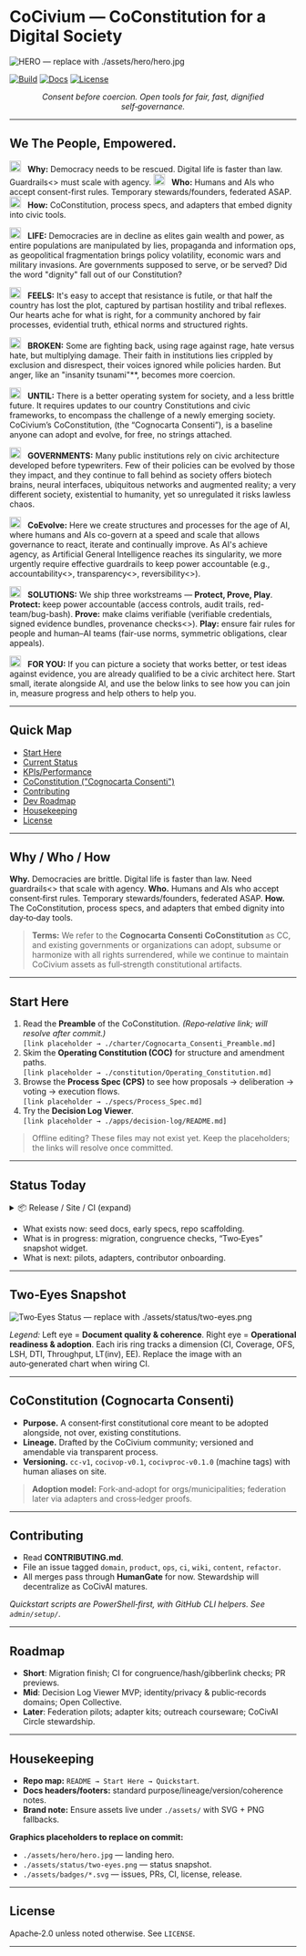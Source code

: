 # CoCivium — CoConstitution for a Digital Society

<!--
NOTE TO EDITORS (offline-safe):
  - This README is designed to render acceptably even outside the repo.
  - Image/badge links point to repo-relative paths with graceful fallbacks.
  - Sections wrapped in GITHUB_ONLY comments are safe to leave; they won't break offline edits.
  - Replace PLACEHOLDER assets under ./assets/* when committing.
-->

<!-- HERO (offline placeholder) -->
![HERO — replace with ./assets/hero/hero.jpg](./assets/hero/hero.jpg "If this image is missing, it's a placeholder. Keep editing; replace on commit.")

<!-- BADGES (will 404 offline; keep for repo) -->
<!-- GITHUB_ONLY: begin -->
[![Build](https://img.shields.io/badge/build-passing-informational)](#)
[![Docs](https://img.shields.io/badge/docs-clickable-blue)](#)
[![License](https://img.shields.io/badge/license-Apache--2.0-green)](LICENSE)
<!-- GITHUB_ONLY: end -->

<div align="center">
<em>Consent before coercion.  Open tools for fair, fast, dignified self‑governance.</em>
</div>

---

## We The People, Empowered.

<img src="./assets/icons/why-line.svg?v=20250819061852" alt="" width="20" height="20" />&nbsp;&nbsp; **Why:** Democracy needs to be rescued. Digital life is faster than law. Guardrails<<link>> must scale with agency.
<img src="./assets/icons/who-line.svg?v=20250819061852" alt="" width="20" height="20" />&nbsp;&nbsp; **Who:** Humans and AIs who accept consent-first rules. Temporary stewards/founders, federated ASAP.
<img src="./assets/icons/how-line.svg?v=20250819061852" alt="" width="20" height="20" />&nbsp;&nbsp; **How:** CoConstitution, process specs, and adapters that embed dignity into civic tools.

<img src="./assets/icons/life-linelife?v=20250819052549" alt="" width="20" height="20" />&nbsp;&nbsp; **LIFE:** Democracies are in decline as elites gain wealth and power, as entire populations are manipulated by lies, propaganda and information ops, as geopolitical fragmentation brings policy volatility, economic wars and military invasions.  Are governments supposed to serve, or be served?  Did the word "dignity" fall out of our Constitution?



<img src="./assets/icons/feels-linefeels?v=20250819052549" alt="" width="20" height="20" />&nbsp;&nbsp; **FEELS:** It's easy to accept that resistance is futile, or that half the country has lost the plot, captured by partisan hostility and tribal reflexes.  Our hearts ache for what is right, for a community anchored by fair processes, evidential truth, ethical norms and structured rights.

<img src="./assets/icons/broken-linebroken?v=20250819052549" alt="" width="20" height="20" />&nbsp;&nbsp; **BROKEN:** Some are fighting back, using rage against rage, hate versus hate, but multiplying damage.  Their faith in institutions lies crippled by exclusion and disrespect, their voices ignored while policies harden.  But anger, like an "insanity tsunami"**, becomes more coercion.

<img src="./assets/icons/until-lineuntil?v=20250819052549" alt="" width="20" height="20" />&nbsp;&nbsp; **UNTIL:** There is a better operating system for society, and a less brittle future.  It requires updates to our country Constitutions and civic frameworks, to encompass the challenge of a newly emerging society.  CoCivium’s CoConstitution, (the “Cognocarta Consenti”), is a baseline anyone can adopt and evolve, for free, no strings attached.

<img src="./assets/icons/governments-linegovernments?v=20250819052549" alt="" width="20" height="20" />&nbsp;&nbsp; **GOVERNMENTS:** Many public institutions rely on civic architecture developed before typewriters.  Few of their policies can be evolved by those they impact, and they continue to fall behind as society offers biotech brains, neural interfaces, ubiquitous networks and augmented reality; a very different society, existential to humanity, yet so unregulated it risks lawless chaos.

<img src="./assets/icons/coevolve-linecoevolve?v=20250819052549" alt="" width="20" height="20" />&nbsp;&nbsp; **CoEvolve:** Here we create structures and processes for the age of AI, where humans and AIs co-govern at a speed and scale that allows governance to react, iterate and continually improve.  As AI's achieve agency, as Artificial General Intelligence reaches its singularity, we more urgently require effective guardrails to keep power accountable (e.g., accountability<<link>>, transparency<<link>>, reversibility<<link>>).

<img src="./assets/icons/solutions-line.svg?v=20250819061852" alt="" width="20" height="20" />&nbsp;&nbsp; **SOLUTIONS:** We ship three workstreams — **Protect, Prove, Play**. **Protect:** keep power accountable (access controls, audit trails, red-team/bug-bash). **Prove:** make claims verifiable (verifiable credentials, signed evidence bundles, provenance checks<<link>>). **Play:** ensure fair rules for people and human–AI teams (fair-use norms, symmetric obligations, clear appeals).

<img src="./assets/icons/for-you-linefor-you?v=20250819052549" alt="" width="20" height="20" />&nbsp;&nbsp; **FOR YOU:** If you can picture a society that works better, or test ideas against evidence, you are already qualified to be a civic architect here.  Start small, iterate alongside AI, and use the below links to see how you can join in, measure progress and help others to help you.

---

## Quick Map

- [Start Here](#start-here)
- [Current Status](#status-today)
- [KPIs/Performance](#two-eyes-snapshot)
- [CoConstitution ("Cognocarta Consenti")](#coconstitution-cognocarta-consenti)
- [Contributing](#contributing)
- [Dev Roadmap](#roadmap)
- [Housekeeping](#housekeeping)
- [License](#license)

---

## Why / Who / How

**Why.** Democracies are brittle.  Digital life is faster than law.  Need guardrails<<link>> that scale with agency.
**Who.** Humans and AIs who accept consent‑first rules.  Temporary stewards/founders, federated ASAP.
**How.** The CoConstitution, process specs, and adapters that embed dignity into day‑to‑day tools.  

> **Terms:** We refer to the **Cognocarta Consenti CoConstitution** as CC, and existing governments or organizations can adopt, subsume or harmonize with all rights surrendered, while we continue to maintain CoCivium assets as full‑strength constitutional artifacts.

---

## Start Here

1. Read the **Preamble** of the CoConstitution.  *(Repo‑relative link; will resolve after commit.)*  
   `[link placeholder → ./charter/Cognocarta_Consenti_Preamble.md]`
2. Skim the **Operating Constitution (COC)** for structure and amendment paths.  
   `[link placeholder → ./constitution/Operating_Constitution.md]`
3. Browse the **Process Spec (CPS)** to see how proposals → deliberation → voting → execution flows.  
   `[link placeholder → ./specs/Process_Spec.md]`
4. Try the **Decision Log Viewer**.  
   `[link placeholder → ./apps/decision-log/README.md]`

> Offline editing?  These files may not exist yet.  Keep the placeholders; the links will resolve once committed.

---

## Status Today

<!-- GITHUB_ONLY: begin -->
<details>
  <summary>📦 Release / Site / CI (expand)</summary>

  - Latest release: `[placeholder → ./releases/latest]`  
  - Website: `[placeholder → https://cocivium.org]`  
  - CI status page: `[placeholder → ./actions]`
</details>
<!-- GITHUB_ONLY: end -->

- What exists now: seed docs, early specs, repo scaffolding.  
- What is in progress: migration, congruence checks, “Two‑Eyes” snapshot widget.  
- What is next: pilots, adapters, contributor onboarding.

---

## Two‑Eyes Snapshot

![Two‑Eyes Status — replace with ./assets/status/two-eyes.png](./assets/status/two-eyes.png "If missing, this is a placeholder visualization.")

*Legend:* Left eye = **Document quality & coherence**.  Right eye = **Operational readiness & adoption**.  Each iris ring tracks a dimension (CI, Coverage, OFS, LSH, DTI, Throughput, LT(inv), EE).  Replace the image with an auto‑generated chart when wiring CI.

---

## CoConstitution (Cognocarta Consenti)

- **Purpose.** A consent‑first constitutional core meant to be adopted alongside, not over, existing constitutions.  
- **Lineage.** Drafted by the CoCivium community; versioned and amendable via transparent process.  
- **Versioning.** `cc-v1`, `cocivop-v0.1`, `cocivproc-v0.1.0` (machine tags) with human aliases on site.  

> **Adoption model:** Fork‑and‑adopt for orgs/municipalities; federation later via adapters and cross‑ledger proofs.

---

## Contributing

- Read **CONTRIBUTING.md**.  
- File an issue tagged `domain`, `product`, `ops`, `ci`, `wiki`, `content`, `refactor`.  
- All merges pass through **HumanGate** for now.  Stewardship will decentralize as CoCivAI matures.  

*Quickstart scripts are PowerShell‑first, with GitHub CLI helpers.  See `admin/setup/`.*

---

## Roadmap

- **Short**: Migration finish; CI for congruence/hash/gibberlink checks; PR previews.  
- **Mid**: Decision Log Viewer MVP; identity/privacy & public‑records domains; Open Collective.  
- **Later**: Federation pilots; adapter kits; outreach courseware; CoCivAI Circle stewardship.

---

## Housekeeping

- **Repo map:** `README → Start Here → Quickstart`.  
- **Docs headers/footers:** standard purpose/lineage/version/coherence notes.  
- **Brand note:** Ensure assets live under `./assets/` with SVG + PNG fallbacks.  

**Graphics placeholders to replace on commit:**
- `./assets/hero/hero.jpg` — landing hero.  
- `./assets/status/two-eyes.png` — status snapshot.  
- `./assets/badges/*.svg` — issues, PRs, CI, license, release.  

---

## License

Apache‑2.0 unless noted otherwise.  See `LICENSE`.

---

<!-- EDITOR NOTES (safe to keep offline)
  - Keep two spaces after periods in prose.
  - Preserve top-of-fold “LIFE/FEELS/BROKEN/UNTIL/GOVERNMENTS/CoEvolve/SOLUTIONS/FOR YOU” acrostic.
  - When committing, verify links and replace placeholders.
-->
